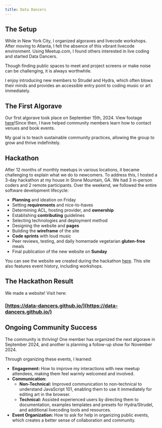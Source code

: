 ```yaml
---
title: Data Dancers
---
```


## The Setup

While in New York City, I organized algoraves and livecode workshops. After moving to Atlanta, I felt the absence of this vibrant livecode environment. Using Meetup.com, I found others interested in live coding and started Data Dancers. 

Though finding public spaces to meet and project screens or make noise can be challenging, it is always worthwhile. 

I enjoy introducing new members to Strudel and Hydra, which often blows their minds and provides an accessible entry point to coding music or art immediately.

## The First Algorave

Our first algorave took place on September 15th, 2024. View footage [here](https://data-dancers.github.io/algoraving/)!Since then, I have helped community members learn how to contact venues and book events. 

My goal is to teach sustainable community practices, allowing the group to grow and thrive indefinitely.

## Hackathon

After 12 months of monthly meetups in various locations, it became challenging to explain what we do to newcomers. To address this, I hosted a 3-day hackathon at my house in Stone Mountain, GA. We had 3 in-person coders and 2 remote participants. Over the weekend, we followed the entire software development lifecycle:

- **Planning** and ideation on Friday
- Setting **requirements** and nice-to-haves
- Determining ACL, hosting provider, and **ownership**
- Establishing **contributing** guidelines
- Selecting technologies and deployment method
- Designing the website and **pages**
- Building the **wireframe** of the site
- **Code sprints** with loud music
- Peer reviews, testing, and daily homemade vegetarian **gluten-free** meals
- Final publication of the new website on **Sunday**


You can see the website we created during the hackathon [here](https://data-dancers.github.io/). This site also features event history, including workshops.

## The Hackathon Result

We made a website! Visit here:

### [https://data-dancers.github.io/](https://data-dancers.github.io/)


## Ongoing Community Success

The community is thriving! One member has organized the next algorave in September 2024, and another is planning a follow-up show for November 2024.

Through organizing these events, I learned:

- **Engagement:** How to improve my interactions with new meetup attendees, making them feel warmly welcomed and involved.
- **Communication:**
  - **Non-Technical:** Improved communication to non-technical to understand JavaScript 101, enabling them to use it immediately for editing art in the browser.
  - **Technical:** Assisted experienced users by directing them to documentation, examples templates and presets for Hydra/Strudel, and additional livecoding tools and resources.
- **Event Organization:** How to ask for help in organizing public events, which creates a better sense of collaboration and community.